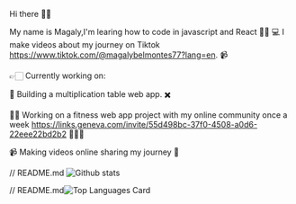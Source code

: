 Hi there 👋🏻

My name is Magaly,I'm learing how to code in javascript and React 👩🏻‍ 💻  I make videos about my journey on Tiktok https://www.tiktok.com/@magalybelmontes77?lang=en. 📹 


👉🏻  Currently working on:

📐 Building a multiplication table web app. ✖️ 

 💪🏻 Working on a fitness web app project with my online community once a week  https://links.geneva.com/invite/55d498bc-37f0-4508-a0d6-22eee22bd2b2  👩🏻‍💻

📹 Making videos online sharing my journey 👾





// README.md
![Github stats](https://github-readme-stats.vercel.app/api?username=mbelmontes7&theme=React&show_icons=true&count_private=true)


// README.md![Top Languages Card](https://github-readme-stats.vercel.app/api/top-langs/?username=mbelmontes7)
